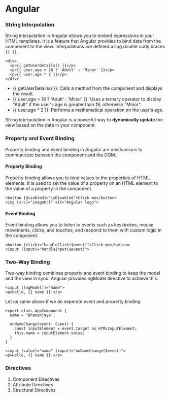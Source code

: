 # Angular

### String Interpolation
String interpolation in Angular allows you to embed expressions in your HTML templates. It is a feature that Angular provides to bind data from the component to the view. Interpolations are defined using double curly braces `{{ }}`.
```
<div>
  <p>{{ getUserDetails() }}</p>
  <p>{{ user.age > 18 ? 'Adult' : 'Minor' }}</p>
  <p>{{ user.age * 2 }}</p>
</div>
```
- {{ getUserDetails() }}: Calls a method from the component and displays the result.
- {{ user.age > 18 ? 'Adult' : 'Minor' }}: Uses a ternary operator to display "Adult" if the user's age is greater than 18, otherwise "Minor".
- {{ user.age * 2 }}: Performs a mathematical operation on the user's age.
  
String interpolation in Angular is a powerful way to **dynamically update** the view based on the data in your component.
### Property and Event Binding
Property binding and event binding in Angular are mechanisms to communicate between the component and the DOM.
#### Property Binding
Property binding allows you to bind values to the properties of HTML elements. It is used to set the value of a property on an HTML element to the value of a property in the component.
```
<button [disabled]="isDisabled">Click me</button>
<img [src]="imageUrl" alt="Angular logo">
```
#### Event Binding
Event binding allows you to listen to events such as keystrokes, mouse movements, clicks, and touches, and respond to them with custom logic in the component.
```
<button (click)="handleClick($event)">Click me</button>
<input (input)="handleInput($event)">
```

### Two-Way Binding
Two-way binding combines property and event binding to keep the model and the view in sync. Angular provides ngModel directive to achieve this.
```
<input [(ngModel)]="name">
<p>Hello, {{ name }}!</p>
```
Let us same above if we do seperate event and property binding
```
export class AppComponent {
  name = 'Dhananjaya';

  onNameChange(event: Event) {
    const inputElement = event.target as HTMLInputElement;
    this.name = inputElement.value;
  }
}

<input [value]="name" (input)="onNameChange($event)">
<p>Hello, {{ name }}!</p>

```
### Directives
1. Component Directives
2. Attribute Directives
3. Structural Directives
